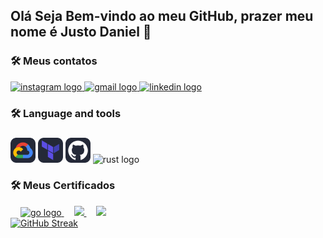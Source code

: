 ## Olá Seja Bem-vindo ao meu GitHub, prazer meu nome é Justo Daniel 👋

<!--
**JustoDaniel/JustoDaniel** is a ✨ _special_ ✨ repository because its `README.md` (this file) appears on your GitHub profile.

Here are some ideas to get you started:

- 🔭 I’m currently working on ...
- 🌱 I’m currently learning ...
- 👯 I’m looking to collaborate on ...
- 🤔 I’m looking for help with ...
- 💬 Ask me about ...
- 📫 How to reach me: ...
- 😄 Pronouns: ...
- ⚡ Fun fact: ...
-->

<h3 align="left">🛠 Meus contatos</h3>

<div align="left">
  <a href="https://www.instagram.com/justo_daniel/" target="_blank"> <img src="https://img.shields.io/static/v1?message=Instagram&logo=instagram&label=&color=E4405F&logoColor=white&labelColor=&style=for-the-badge" height="35" alt="instagram logo"  /> </a>
 <a href="mailto:carlosajdaniel@gmail.com">
  <img src="https://img.shields.io/static/v1?message=Gmail&logo=gmail&label=&color=D14836&logoColor=white&labelColor=&style=for-the-badge" height="35" alt="gmail logo"  />
   </a>
  <a href="https://www.linkedin.com/in/justo-daniel-50344b34/" target="_blank"> <img src="https://img.shields.io/static/v1?message=LinkedIn&logo=linkedin&label=&color=0077B5&logoColor=white&labelColor=&style=for-the-badge" height="35" alt="linkedin logo"  /> </a>
</div>


<h3 align="left">🛠 Language and tools</h3>

###

<div align="left">
  <img src="https://github.com/tandpfun/skill-icons/blob/main/icons/GCP-Dark.svg" height="40" alt="go logo"  />
  
  <img src="https://github.com/tandpfun/skill-icons/blob/main/icons/Terraform-Dark.svg" height="40" alt="rust logo"  />
 
  <img src="https://github.com/tandpfun/skill-icons/blob/main/icons/Github-Dark.svg" height="40" alt="rust logo"  />  

 <img src="https://images.icon-icons.com/2429/PNG/512/notion_logo_icon_147257.png" height="40" alt="rust logo"  />  
 
</div>

<h3 align="left">🛠 Meus Certificados</h3>

<div align="left">
   <img width="12" /> 
   <a href="https://www.credly.com/badges/b22f5184-83ca-45bc-a72a-a540bdbba267" target="_blank"> <img src="https://images.credly.com/images/275e69a5-33a8-4d9c-bad4-2bdc0dfb7d40/image.png" height="120" alt="go logo"  /> </a>
  <img width="12" /> 
   <a href="https://www.credly.com/badges/a41f8e8e-93be-4421-8082-98fac191d026" target="_blank"> <img src="https://images.credly.com/size/340x340/images/08096465-cbfc-4c3e-93e5-93c5aa61f23e/image.png" height="120"  /> </a>
  <img width="12" /> 
  <a href="https://www.credly.com/badges/7ac1862c-b851-4b9a-85a8-4ac37eddd2ef" target="_blank"> <img src="https://images.credly.com/size/340x340/images/44994cda-b5b0-44cb-9a6d-d29b57163073/image.png" height="120"   /> </a>
   
</div>

<div>
<a href="https://git.io/streak-stats"><img src="https://streak-stats.demolab.com?user=JustoDaniel&theme=transparent" alt="GitHub Streak" /></a>
</div>




